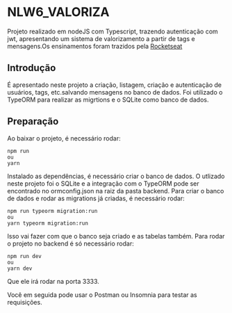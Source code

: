 # NLW6_VALORIZA

Projeto realizado em nodeJS com Typescript, trazendo autenticação com jwt, apresentando um sistema de valorizamento a partir de tags e mensagens.Os ensinamentos foram trazidos pela [Rocketseat](https://rocketseat.com.br/)

## Introdução

É apresentado neste projeto a criação, listagem, criação e autenticação de usuários, tags, etc.salvando mensagens no banco de dados.
Foi utilizado o TypeORM para realizar as migrtions e o SQLite como banco de dados.

## Preparação

Ao baixar o projeto, é necessário rodar:

```
npm run
ou
yarn
```

Instalado as dependências, é necessário criar o banco de dados. O utlizado neste projeto foi o SQLite e a integração com o TypeORM pode ser encontrado no ormconfig.json na raiz da pasta backend.
Para criar o banco de dados e rodar as migrations já criadas, é necessário rodar:

```
npm run typeorm migration:run
ou
yarn typeorm migration:run
```

Isso vai fazer com que o banco seja criado e as tabelas também.
Para rodar o projeto no backend é só necessário rodar:

```
npm run dev
ou
yarn dev
```

Que ele irá rodar na porta 3333.

Você em seguida pode usar o Postman ou Insomnia para testar as requisições.
